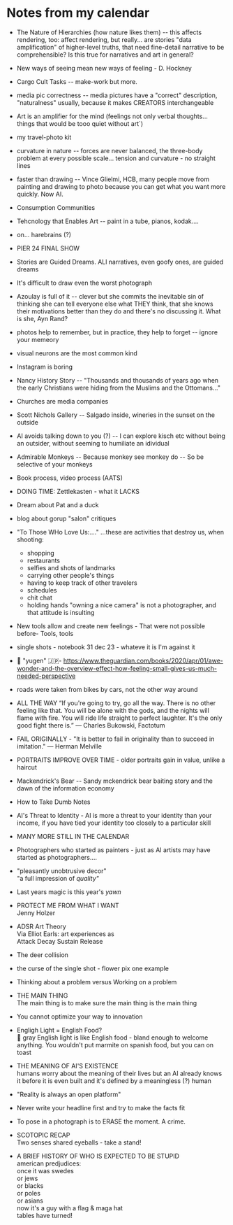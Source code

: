 # Notes from my calendar

* The Nature of Hierarchies (how nature likes them) -- this affects rendering, too: affect rendering, but really... are stories "data amplification" of higher-level truths, that need fine-detail narrative to be comprehensible? Is this true for narratives and art in general?

* New ways of seeing mean new ways of feeling - D. Hockney

* Cargo Cult Tasks -- make-work but more.

* media pic correctness -- media pictures have a "correct" description, "naturalness" usually, because it makes CREATORS interchangeable

* Art is an amplifier for the mind (feelings not only verbal thoughts... things that would be tooo quiet without art`)

* my travel-photo kit

* curvature in nature -- forces are never balanced, the three-body problem at every possible scale... tension and curvature - no straight lines

* faster than drawing -- Vince Glielmi, HCB, many people move from painting and drawing to photo because you can get what you want more quickly. Now AI.

* Consumption Communities

* Tehcnology that Enables Art -- paint in a tube, pianos, kodak....

* on... harebrains (?)

* PIER 24 FINAL SHOW

* Stories are Guided Dreams. ALl narratives, even goofy ones, are guided dreams

* It's difficult to draw even the worst photograph

* Azoulay is full of it -- clever but she commits the inevitable sin of thinking she can tell everyone else what THEY think, that she knows their motivations better than they do and there's no discussing it. What is she, Ayn Rand?

* photos help to remember, but in practice, they help to forget -- ignore your memeory

* visual neurons are the most common kind

* Instagram is boring

* Nancy History Story -- "Thousands and thousands of years ago when the early Christians were hiding from the Muslims and the Ottomans..."

* Churches are media companies

* Scott Nichols Gallery -- Salgado inside, wineries in the sunset on the outside

* AI avoids talking down to you (?) -- I can explore kisch etc without being an outsider, without seeming to humiliate an idividual

* Admirable Monkeys -- Because monkey see monkey do -- So be selective of your monkeys

* Book process, video process (AATS)

* DOING TIME: Zettlekasten - what it LACKS

* Dream about Pat and a duck

* blog about gorup "salon" critiques

* "To Those WHo Love Us:...." ...these are activities that destroy us, when shooting:
   * shopping
   * restaurants
   * selfies and shots of landmarks
   * carrying other people's things
   * having to keep track of other travelers
   * schedules
   * chit chat
   * holding hands
"owning a nice camera" is not a photographer, and that attitude is insulting

* New tools allow and create new feelings - That were not possible before- Tools, tools

* single shots - notebook 31 dec 23 - whateve it is I'm against it

* 👹 "yugen" 🇯🇵- https://www.theguardian.com/books/2020/apr/01/awe-wonder-and-the-overview-effect-how-feeling-small-gives-us-much-needed-perspective

* roads were taken from bikes by cars, not the other way around

* ALL THE WAY  “If you're going to try, go all the way. There is no other feeling like that. You will be alone with the gods, and the nights will flame with fire. You will ride life straight to perfect laughter. It's the only good fight there is.” — Charles Bukowski, Factotum

* FAIL ORIGINALLY - "It is better to fail in originality than to succeed in imitation." — Herman Melville

* PORTRAITS IMPROVE OVER TIME - older portraits gain in value, unlike a haircut

* Mackendrick's Bear -- Sandy mckendrick bear baiting story and the dawn of the information economy

* How to Take Dumb Notes

* AI's Threat to Identity - AI is more a threat to your identity than your income, if you have tied your identity too closely to a particular skill

* MANY MORE STILL IN THE CALENDAR

* Photographers who started as painters - just as AI artists may have started as photographers....

* "pleasantly unobtrusive decor"<br/>"a full impression of _quality"_

* Last years magic is this year's _yawn_

* PROTECT ME FROM WHAT I WANT<br/>Jenny Holzer

* ADSR Art Theory<br/>Via Elliot Earls: art experiences as<br/>Attack Decay Sustain Release

* The deer collision

* the curse of the single shot - flower pix one example

* Thinking about a problem versus Working on a problem

* THE MAIN THING<br/>The main thing is to make sure the main thing is the main thing

* You cannot optimize your way to innovation

* Engligh Light = English Food?<br/>📸 gray English light is like English food - bland enough to welcome anything. You wouldn't put marmite on spanish food, but you can on toast

* THE MEANING OF AI'S EXISTENCE<br/>humans worry about the meaning of their lives but an AI already knows it before it is even built and it's defined by a meaningless (?) human

* "Reality is always an open platform"

* Never write your headline first and try to make the facts fit

* To pose in a photograph is to ERASE the moment. A crime.

* SCOTOPIC RECAP<br/>Two senses shared eyeballs - take a stand!

* A BRIEF HISTORY OF WHO IS EXPECTED TO BE STUPID<br>american predjudices:<br/> once it was swedes<br/> or jews<br/> or blacks<br/> or poles<br/> or asians<br/> now it's a guy with a flag & maga hat<br/> tables have turned!

